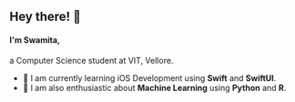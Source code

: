  ## Hey there! 👋
 
 #### I'm Swamita,
 
 a Computer Science student at VIT, Vellore. 
 
 - 🌱 I am currently learning iOS Development using **Swift** and **SwiftUI**.
 - 🌱 I am also enthusiastic about **Machine Learning** using **Python** and **R**.

<!--
**swamitagupta/swamitagupta** is a ✨ _special_ ✨ repository because its `README.md` (this file) appears on your GitHub profile.

Here are some ideas to get you started:

- 🔭 I’m currently working on ...
- 🌱 I’m currently learning ...
- 👯 I’m looking to collaborate on ...
- 🤔 I’m looking for help with ...
- 💬 Ask me about ...
- 📫 How to reach me: ...
- 😄 Pronouns: ...
- ⚡ Fun fact: ...
-->
